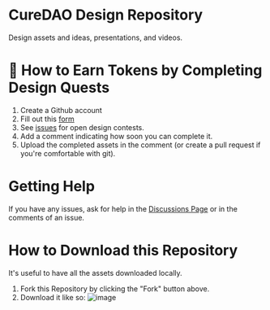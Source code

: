 # CureDAO Design Repository
Design assets and ideas, presentations, and videos. 

# 🎁 How to Earn Tokens by Completing Design Quests

1. Create a Github account
2. Fill out this [form](https://notionforms.io/forms/join-curedao)
3. See [issues](https://github.com/cure-dao/design/issues) for open design contests. 
4. Add a comment indicating how soon you can complete it. 
5. Upload the completed assets in the comment (or create a pull request if you're comfortable with git). 

# Getting Help
If you have any issues, ask for help in the [Discussions Page](https://github.com/cure-dao/design/discussions) or in the comments of an issue.

# How to Download this Repository

It's useful to have all the assets downloaded locally.  

1. Fork this Repository by clicking the "Fork" button above.
2. Download it like so:
![image](https://user-images.githubusercontent.com/2808553/156827145-935dc080-2b1a-4233-b696-4fec8874e300.png)

